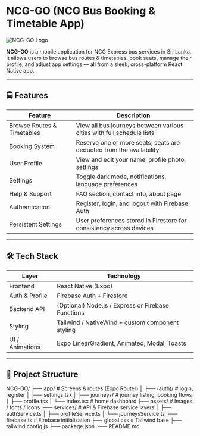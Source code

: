 # NCG-GO (NCG Bus Booking & Timetable App)

![NCG-GO Logo](./assets/logo.png)  

**NCG-GO** is a mobile application for NCG Express bus services in Sri Lanka. It allows users to browse bus routes & timetables, book seats, manage their profile, and adjust app settings — all from a sleek, cross-platform React Native app.

---

## 🚍 Features

| Feature | Description |
|--------|-------------|
| Browse Routes & Timetables | View all bus journeys between various cities with full schedule lists |
| Booking System | Reserve one or more seats; seats are deducted from the availability |
| User Profile | View and edit your name, profile photo, settings |
| Settings | Toggle dark mode, notifications, language preferences |
| Help & Support | FAQ section, contact info, about page |
| Authentication | Register, login, and logout with Firebase Auth |
| Persistent Settings | User preferences stored in Firestore for consistency across devices |

---

## 🛠 Tech Stack

| Layer | Technology |
|-------|------------|
| Frontend | React Native (Expo) |
| Auth & Profile | Firebase Auth + Firestore |
| Backend API | (Optional) Node.js / Express or Firebase Functions |
| Styling | Tailwind / NativeWind + custom component styling |
| UI / Animations | Expo LinearGradient, Animated, Modal, Toasts |

---

## 📁 Project Structure

NCG-GO/
├── app/ # Screens & routes (Expo Router)
│ ├── (auth)/ # login, register
│ ├── settings.tsx
│ ├── journeys/ # journey listing, booking flows
│ ├── profile.tsx
│ └── index.tsx # home dashboard
├── assets/ # Images / fonts / icons
├── services/ # API & Firebase service layers
│ ├── authService.ts
│ ├── profileService.ts
│ └── journeysService.ts
├── firebase.ts # Firebase initialization
├── global.css # Tailwind base
├── tailwind.config.js
├── package.json
└── README.md

